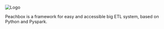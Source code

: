 ![Logo](http://www.peachstone.io/peachbox.png)

Peachbox is a framework for easy and accessible big ETL system, based on Python and Pyspark.

